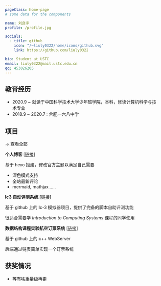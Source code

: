 ```yaml
---
pageClass: home-page
# some data for the components

name: 刘良宇
profile: /profile.jpg

socials:
  - title: github
    icon: "/~liuly0322/home/icons/github.svg"
    link: https://github.com/liuly0322

bio: Student at USTC
email: liuly0322@mail.ustc.edu.cn
qq: 453026205
---
```


<ProfileSection :frontmatter="$page.frontmatter" />

## 教育经历

- 2020.9 ~ 就读于中国科学技术大学少年班学院，本科，修读计算机科学与技术专业
- 2018.9 ~ 2020.7 : 合肥一六八中学

## 项目

[→ 查看全部](/projects/)

<ProjectCard image="/projects/blog.png" hideBorder=true>

**个人博客** [[链接](http://home.ustc.edu.cn/~liuly0322/blog)]

基于 hexo 搭建，修改官方主题以满足自己需要

- 深色模式支持
- 全站最新评论
- mermaid, mathjax......

</ProjectCard>

<ProjectCard image="/projects/lc3web.png" hideBorder=true>

**lc3 自动评测系统** [[链接](http://home.ustc.edu.cn/~liuly0322/lc3web)]

基于 github 上的 lc-3 模拟器项目，提供了完备的脚本自助评测功能

很适合需要学 _Introduction to Computing Systems_ 课程的同学使用

</ProjectCard>

<ProjectCard image="/projects/dslab1.png" hideBorder=true>

**数据结构课程实验航空订票系统** [[链接](http://home.ustc.edu.cn/~liuly0322/homework/flight/)]

基于 github 上的 c++ WebServer

后端通过链表简单实现一个订票系统

</ProjectCard>

## 获奖情况

- ~~等有啥重量级再更~~

<!-- Custom style for this page -->

<style lang="stylus">

.theme-container.home-page .page
  font-size 14px
  font-family "lucida grande", "lucida sans unicode", lucida, "Helvetica Neue", Helvetica, Arial, sans-serif;
  p
    margin 0 0 0.5rem
  p, ul, ol
    line-height normal
  a
    font-weight normal
  .theme-default-content:not(.custom) > h2
    margin-bottom 0.5rem
  .theme-default-content:not(.custom) > h2:first-child + p
    margin-top 0.5rem
  .theme-default-content:not(.custom) > h3
    padding-top 4rem

  /* Override */
  .md-card
    margin-top 0.5em
    .card-image
      padding 0.2rem
      img
        max-width 120px
        max-height 120px
    .card-content p
      -webkit-margin-after 0.2em

@media (max-width: 419px)
  .theme-container.home-page .page
    p, ul, ol
      line-height 1.5

    .md-card
      .card-image
        img 
          width 100%
          max-width 400px

</style>
